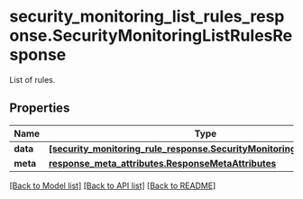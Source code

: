 # security_monitoring_list_rules_response.SecurityMonitoringListRulesResponse

List of rules.
## Properties
Name | Type | Description | Notes
------------ | ------------- | ------------- | -------------
**data** | [**[security_monitoring_rule_response.SecurityMonitoringRuleResponse]**](SecurityMonitoringRuleResponse.md) | TODO. | [optional] 
**meta** | [**response_meta_attributes.ResponseMetaAttributes**](ResponseMetaAttributes.md) |  | [optional] 

[[Back to Model list]](README.md#documentation-for-models) [[Back to API list]](README.md#documentation-for-api-endpoints) [[Back to README]](README.md)


